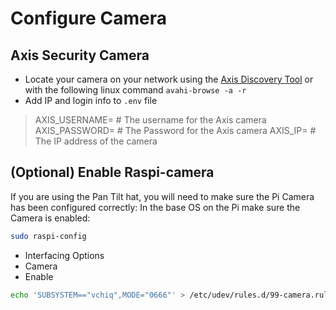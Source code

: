 # Configure Camera

## Axis Security Camera

- Locate your camera on your network using the [Axis Discovery Tool](https://www.axis.com/support/downloads/axis-ip-utility) or with the following linux command `avahi-browse -a -r`
- Add IP and login info to `.env` file 
> AXIS_USERNAME= # The username for the Axis camera
> AXIS_PASSWORD= # The Password for the Axis camera
> AXIS_IP= # The IP address of the camera

## (Optional) Enable Raspi-camera

If you are using the Pan Tilt hat, you will need to make sure the Pi Camera has been configured correctly:
In the base OS on the Pi make sure the Camera is enabled:
```bash
sudo raspi-config
```
- Interfacing Options
- Camera
- Enable

```bash
echo 'SUBSYSTEM=="vchiq",MODE="0666"' > /etc/udev/rules.d/99-camera.rules
```